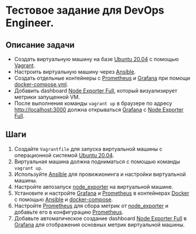 # Тестовое задание для DevOps Engineer.

## Описание задачи
  - Создать виртуальную машину на базе [Ubuntu 20.04](https://app.vagrantup.com/generic/boxes/ubuntu2004) с помощью [Vagrant](https://www.vagrantup.com/).
  - Настроить виртуальную машину через [Ansible](https://www.ansible.com/).
  - Создать отдельные контейнеры с [Prometheus](https://prometheus.io/) и [Grafana](https://grafana.com/) при помощи [docker-compose.yml](https://docs.docker.com/compose/compose-file/compose-file-v3/).
  - Добавить dashboard [Node Exporter Full](https://grafana.com/grafana/dashboards/1860-node-exporter-full/), который визуализирует метрики запущенной VM.
  - После выполнения команды `vagrant up` в браузере по адресу [http://localhost:3000](http://localhost:3000) должна открываться [Grafana](https://grafana.com/) с [Node Exporter Full](https://grafana.com/grafana/dashboards/1860-node-exporter-full/).

## Шаги

1. Создайте `Vagrantfile` для запуска виртуальной машины с операционной системой [Ubuntu 20.04](https://app.vagrantup.com/generic/boxes/ubuntu2004).
2. Виртуальная машина должна подниматься с помощью команды `vagrant up`.
3. Используйте [Ansible](https://www.ansible.com/) для провижионинга и настройки виртуальной машины.
4. Настройте автозапуск [node_exporter](https://github.com/prometheus/node_exporter) на виртуальной машине.
5. Установите и настройте [Grafana](https://grafana.com/) и [Prometheus](https://prometheus.io/) в контейнерах [Docker](https://docs.docker.com/) с помощью [Ansible](https://www.ansible.com/) и [docker-compose](https://docs.docker.com/compose/).
6. Настройте [Prometheus](https://prometheus.io/) для сбора метрик от [node_exporter](https://github.com/prometheus/node_exporter) и добавьте его в конфигурацию [Prometheus](https://prometheus.io/).
7. Добавьте автоматическое создание dashboard [Node Exporter Full](https://grafana.com/grafana/dashboards/1860-node-exporter-full/) в [Grafana](https://grafana.com/) для отображения основных метрик виртуальной машины.
